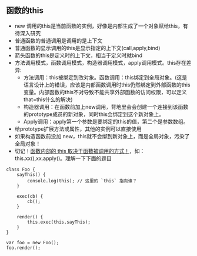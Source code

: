 ## 函数的this

- new 调用的this是当前函数的实例，好像是内部生成了一个对象赋给this，有待深入研究
- 普通函数的普通调用是调用的是上下文
- 普通函数的显示调用的this是显示指定的上下文(call,apply,bind)
- 箭头函数的this是定义时的上下文，相当于定义时就bind
- 方法调用模式，函数调用模式，构造器调用模式，apply调用模式。this存在差异:
  - 方法调用：this被绑定到改对象。函数调用：this绑定到全局对象。(这是语言设计上的错误，应该是内部函数调用时this仍然绑定到外部函数的this变量。内部函数的this不对导致不能共享外部函数的访问权限，可以定义that=this什么的解决)
  - 构造器调用：在函数前加上new调用，背地里会会创建一个连接到该函数的prototype成员的新对象，同时this会绑定到这个新对象上。
  - Apply调用：apply第一个参数是要绑定的this的值，第二个是参数数组。
- 给prototype扩展方法或属性，其他的实例可以直接使用
- 如果构造函数前没加 new，this就不会绑到新对象上，而是全局对象，污染了全局对象！
- 切记！<u>函数内部的 this 取决于函数被调用的方式！</u>，如：this.xx(),xx.apply()。理解一下下面的题目
```
class Foo {
    sayThis() {
        console.log(this); // 这里的 `this` 指向谁？
    }

    exec(cb) {
        cb();
    }

    render() {
        this.exec(this.sayThis);
    }
}

var foo = new Foo();
foo.render(); 
```